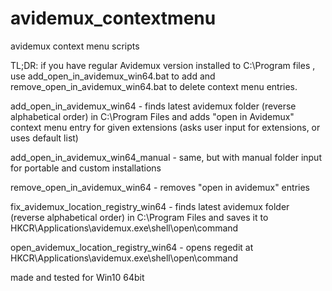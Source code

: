 # avidemux_contextmenu
avidemux context menu scripts

TL;DR: if you have regular Avidemux version installed to C:\Program files , use 
add_open_in_avidemux_win64.bat to add and
remove_open_in_avidemux_win64.bat to delete context menu entries.


add_open_in_avidemux_win64 - finds latest avidemux folder (reverse alphabetical order) in C:\Program Files and adds "open in Avidemux"
context menu entry for given extensions (asks user input for extensions, or uses default list)

add_open_in_avidemux_win64_manual - same, but with manual folder input for portable and custom installations

remove_open_in_avidemux_win64 - removes "open in avidemux" entries

fix_avidemux_location_registry_win64 - finds latest avidemux folder (reverse alphabetical order) in C:\Program Files and saves it to 
HKCR\Applications\avidemux.exe\shell\open\command

open_avidemux_location_registry_win64 - opens regedit at HKCR\Applications\avidemux.exe\shell\open\command




made and tested for Win10 64bit
